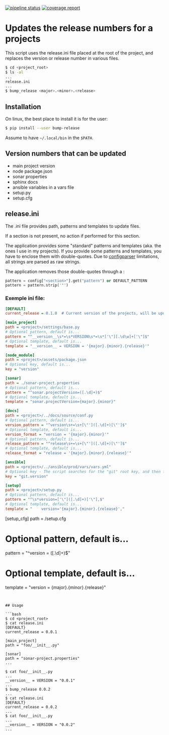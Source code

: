  [![pipeline status](https://gitlab.ville.tg/fguerin/bump-release/badges/master/pipeline.svg)](https://gitlab.ville.tg/fguerin/bump-release/-/commits/master)
 [![coverage report](https://gitlab.ville.tg/fguerin/bump-release/badges/master/coverage.svg)](https://gitlab.ville.tg/fguerin/bump-release/-/commits/master)

# Updates the release numbers for a projects

This script uses the release.ini file placed at the root of the project, and replaces the version or release number in various files.

```sh
$ cd <project_root>
$ ls -al
...
release.ini
...
$ bump_release <major>.<minor>.<release>
```

## Installation

On linux, the best place to install it is for the user:

```sh
$ pip install --user bump-release
```

Assume to have `~/.local/bin` in the `$PATH`.

## Version numbers that can be updated

+ main project version
+ node package.json
+ sonar properties
+ sphinx docs
+ ansible variables in a vars file
+ setup.py
+ setup.cfg

## release.ini

The .ini file provides path, patterns and templates to update files.

If a section is not present, no action if performed for this section.

The application provides some "standard" patterns and templates (aka. the ones I use in my projects). If you provide some patterns and templates, you have to enclose them with double-quotes. Due to [configparser](https://docs.python.org/3/library/configparser.html) limitations, all strings are parsed as raw strings.

The application removes those double-quotes through a :
```python
pattern = config["<section>"].get("pattern") or DEFAULT_PATTERN
pattern = pattern.strip('"')
```

### Exemple ini file:

```ini
[DEFAULT]
current_release = 0.1.0  # Current version of the projects, will be updated by the script

[main_project]
path = <project>/settings/base.py
# Optional pattern, default is...
pattern = "^__version__\s*=\s*VERSION\s*=\s*['\"][.\d\w]+['\"]$"
# Optional template, default is...
template = "__version__ = VERSION = '{major}.{minor}.{release}'"

[node_module]
path = <project>/assets/package.json
# Optional key, default is...
key = "version"

[sonar]
path = ./sonar-project.properties
# Optional pattern, default is...
pattern = "^sonar.projectVersion=([.\d]+)$"
# Optional template, default is...
template = "sonar.projectVersion={major}.{minor}"

[docs]
path = <project>/../docs/source/conf.py
# Optional pattern, default is...
version_pattern = "^version\s+=\s+[\"']([.\d]+)[\"']$"
# Optional template, default is...
version_format = "version = '{major}.{minor}'"
# Optional pattern, default is...
release_pattern = "^release\s+=\s+[\"']([.\d]+)[\"']$"
# Optional template, default is...
release_format = "release = '{major}.{minor}.{release}'"

[ansible]
path = <project>/../ansible/prod/vars/vars.yml"
# Optional key - The script searches for the "git" root key, and then for "version" sub-key
key = "git.version"

[setup]
path = <project>/setup.py
# Optional pattern, default is...
pattern = "^\s*version=['\"]([.\d]+)['\"],$"
# Optional template, default is...
template = "    version='{major}.{minor}.{release}',"
```

[setup_cfg]
path = <project>/setup.cfg
# Optional pattern, default is...
pattern = "^version = ([.\d]+)$"
# Optional template, default is...
template = "version = {major}.{minor}.{release}"
```


## Usage

```bash
$ cd <project_root>
$ cat release.ini
[DEFAULT}
current_release = 0.0.1

[main_project]
path = "foo/__init__.py"

[sonar]
path = "sonar-project.properties"
...

$ cat foo/__init__.py
...
__version__ = VERSION = "0.0.1"
...
$ bump_release 0.0.2
...
$ cat release.ini
[DEFAULT}
current_release = 0.0.2
...
$ cat foo/__init__.py
...
__version__ = VERSION = "0.0.2"
...
```
